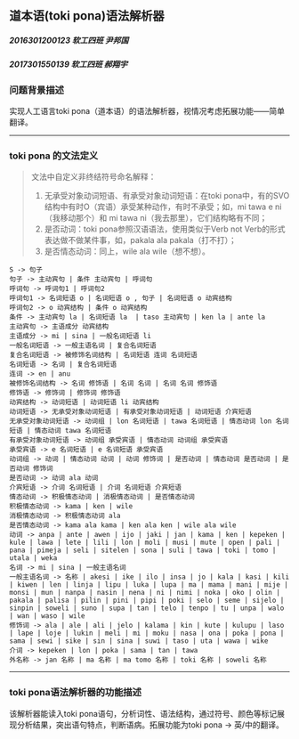 ## 道本语(toki pona)语法解析器

##### 2016301200123 软工四班 尹邦国

##### 2017301550139 软工四班 郝翔宇

### 问题背景描述

实现人工语言toki pona（道本语）的语法解析器，视情况考虑拓展功能——简单翻译。

---

### toki pona 的文法定义

>文法中自定义非终结符号命名解释：
>
>1. 无承受对象动词短语、有承受对象动词短语：在toki pona中，有的SVO结构中有时O（宾语）承受某种动作，有时不承受；如，mi tawa e ni（我移动那个）和 mi tawa ni（我去那里），它们结构略有不同；
>2. 是否动词：toki pona参照汉语语法，使用类似于Verb not Verb的形式表达做不做某件事，如，pakala ala pakala（打不打）；
>3. 是否情态动词：同上，wile ala wile（想不想）。

```
S -> 句子
句子 -> 主动宾句 | 条件 主动宾句 | 呼词句
呼词句 -> 呼词句1 | 呼词句2
呼词句1 -> 名词短语 o | 名词短语 o , 句子 | 名词短语 o 动宾结构
呼词句2 -> o 动宾结构 | 条件 o 动宾结构
条件 -> 主动宾句 la | 名词短语 la  | taso 主动宾句 | ken la | ante la
主动宾句 -> 主语成分 动宾结构
主语成分 -> mi | sina | 一般名词短语 li
一般名词短语 -> 一般主语名词 | 复合名词短语
复合名词短语 -> 被修饰名词结构 | 名词短语 连词 名词短语
名词短语 -> 名词 | 复合名词短语
连词 -> en | anu
被修饰名词结构 -> 名词 修饰语 | 名词 名词 | 名词 名词 修饰语
修饰语 -> 修饰词 | 修饰词 修饰语
动宾结构 -> 动词短语 | 动词短语 li 动宾结构
动词短语 -> 无承受对象动词短语 | 有承受对象动词短语 | 动词短语 介宾短语
无承受对象动词短语 -> 动词组 | lon 名词短语 | tawa 名词短语 | 情态动词 lon 名词短语 | 情态动词 tawa 名词短语
有承受对象动词短语 -> 动词组 承受宾语 | 情态动词 动词组 承受宾语
承受宾语 -> e 名词短语 | e 名词短语 承受宾语
动词组 -> 动词 | 情态动词 动词 | 动词 修饰词 | 是否动词 | 情态动词 是否动词 | 是否动词 修饰词
是否动词 -> 动词 ala 动词
介宾短语 -> 介词 名词短语 | 介词 名词短语 介宾短语
情态动词 -> 积极情态动词 | 消极情态动词 | 是否情态动词
积极情态动词 -> kama | ken | wile
消极情态动词 -> 积极情态动词 ala
是否情态动词 -> kama ala kama | ken ala ken | wile ala wile
动词 -> anpa | ante | awen | ijo | jaki | jan | kama | ken | kepeken | kule | lawa | lete | lili | lon | moli | musi | mute | open | pali | pana | pimeja | seli | sitelen | sona | suli | tawa | toki | tomo | utala | weka
名词 -> mi | sina | 一般主语名词
一般主语名词 -> 名称 | akesi | ike | ilo | insa | jo | kala | kasi | kili | kiwen | len | linja | lipu | luka | lupa | ma | mama | mani | mije | monsi | mun | nanpa | nasin | nena | ni | nimi | noka | oko | olin | pakala | palisa | pilin | pini | pipi | poki | selo | seme | sijelo | sinpin | soweli | suno | supa | tan | telo | tenpo | tu | unpa | walo | wan | waso | wile
修饰词 -> ala | ale | ali | jelo | kalama | kin | kute | kulupu | laso | lape | loje | lukin | meli | mi | moku | nasa | ona | poka | pona | sama | sewi | sike | sin | sina | suwi | taso | uta | wawa | wike
介词 -> kepeken | lon | poka | sama | tan | tawa 
外名称 -> jan 名称 | ma 名称 | ma tomo 名称 | toki 名称 | soweli 名称

```



---

### toki pona语法解析器的功能描述

该解析器能读入toki pona语句，分析词性、语法结构，通过符号、颜色等标记展现分析结果，突出语句特点，判断语病。拓展功能为toki pona -> 英/中的翻译。